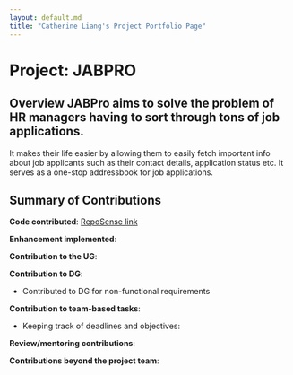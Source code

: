 ```yaml
---
layout: default.md
title: "Catherine Liang's Project Portfolio Page"
---
```


# Project: JABPRO
## Overview JABPro aims to solve the problem of HR managers having to sort through tons of job applications.
It makes their life easier by allowing them to easily fetch important info about job applicants such as their contact details, application status etc. It serves as a one-stop addressbook for job applications.
## Summary of Contributions
**Code contributed**: [RepoSense link](https://nus-cs2103-ay2324s1.github.io/tp-dashboard/?search=ketweeen&breakdown=false&sort=groupTitle%20dsc&sortWithin=title&since=2023-09-22&timeframe=commit&mergegroup=&groupSelect=groupByRepos)

**Enhancement implemented**:

**Contribution to the UG**:

**Contribution to DG**:
* Contributed to DG for non-functional requirements

**Contribution to team-based tasks**:
* Keeping track of deadlines and objectives:

**Review/mentoring contributions**:

**Contributions beyond the project team**: